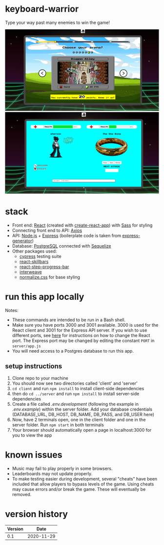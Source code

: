 # keyboard-warrior
Type your way past many enemies to win the game!

![Map screenshot](./client/screenshots/map.png?raw=true "Select arena screen")
![Arena screenshot](./client/screenshots/arena.png?raw=true "Battle Arena")

# stack

* Front end: [React](https://github.com/facebook/react) (created with [create-react-app](https://github.com/facebook/create-react-app)) with [Sass](https://github.com/sass/sass) for styling
* Connecting front end to API: [Axios](https://github.com/axios/axios)
* API: [Node.js](https://github.com/nodejs/node) + [Express](https://github.com/expressjs/express) (boilerplate code is taken from [express-generator](https://github.com/expressjs/generator))
* Database: [PostgreSQL](https://github.com/postgres/postgres) connected with [Sequelize](https://github.com/sequelize/sequelize)
* Other packages used:
  * [cypress](https://www.npmjs.com/package/cypress) testing suite
  * [react-skillbars](https://www.npmjs.com/package/react-skillbars)
  * [react-step-progress-bar](https://www.npmjs.com/package/react-step-progress-bar)
  * [interweave](https://www.npmjs.com/package/interweave)
  * [normalize.css](https://github.com/necolas/normalize.css/) for base styling

# run this app locally

Notes: 
* These commands are intended to be run in a Bash shell. 
* Make sure you have ports 3000 and 3001 available. 3000 is used for the React client and 3001 for the Express API server. If you wish to use different ports, see [here](https://tech.amikelive.com/node-830/reactjs-changing-default-port-3000-in-create-react-app/comment-page-1/) for instructions on how to change the React port. The Express port may be changed by editing the constant `PORT` in `server/app.js`
* You will need access to a Postgres database to run this app.

## setup instructions

1) Clone repo to your machine
2) You should now see two directories called 'client' and 'server'
3) `cd client` and run `npm install` to install client-side dependencies
4) then do `cd ../server` and run `npm install` to install server-side dependencies
5) Create a file called *.env.development* (following the example in *.env.example*) within the server folder. Add your database credentials (DATABASE_URL, DB_HOST, DB_NAME, DB_PASS, and DB_USER here)
6) Now, have 2 terminals open, one in the client folder and one in the server folder. Run `npm start` in both terminals
7) Your browser should automatically open a page in localhost:3000 for you to view the app

# known issues

* Music may fail to play properly in some browsers.
* Leaderboards may not update properly.
* To make testing easier during development, several "cheats" have been included that allow players to bypass levels of the game. Using cheats may cause errors and/or break the game. These will eventually be removed.

# version history

Version | Date
---|---
0.1 | 2020-11-29